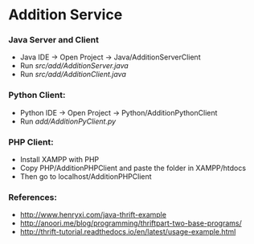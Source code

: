 # Addition Service

### Java Server and Client
* Java IDE -> Open Project -> Java/AdditionServerClient
*  Run *src/add/AdditionServer.java*
*  Run *src/add/AdditionClient.java*

### Python Client:
* Python IDE -> Open Project -> Python/AdditionPythonClient
* Run *add/AdditionPyClient.py*

### PHP Client:
* Install XAMPP with PHP
* Copy PHP/AdditionPHPClient and paste the folder in XAMPP/htdocs
* Then go to localhost/AdditionPHPClient

### References:
* http://www.henryxi.com/java-thrift-example
* http://anoori.me/blog/programming/thriftpart-two-base-programs/
* http://thrift-tutorial.readthedocs.io/en/latest/usage-example.html